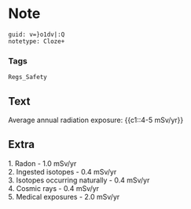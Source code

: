 # Note
```
guid: v=}o1dv|:Q
notetype: Cloze+
```

### Tags
```
Regs_Safety
```

## Text
Average annual radiation exposure: {{c1::4-5 mSv/yr}}

## Extra
<div>1.<span class="Apple-tab-span" style="white-space:pre"> </span>Radon - 1.0 mSv/yr</div><div>2.<span class="Apple-tab-span" style="white-space:pre"> </span>Ingested isotopes - 0.4 mSv/yr</div><div>3.<span class="Apple-tab-span" style="white-space:pre"> </span>Isotopes occurring naturally - 0.4 mSv/yr</div><div>4.<span class="Apple-tab-span" style="white-space:pre"> </span>Cosmic rays - 0.4 mSv/yr</div><div>5.<span class="Apple-tab-span" style="white-space:pre"> </span>Medical exposures - 2.0 mSv/yr</div>
